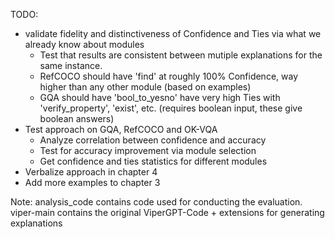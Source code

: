 TODO:
- validate fidelity and distinctiveness of Confidence and Ties via what we already know about modules
  - Test that results are consistent between mutiple explanations for the same instance.
  - RefCOCO should have 'find' at roughly 100% Confidence, way higher than any other module (based on examples)
  - GQA should have 'bool_to_yesno' have very high Ties with 'verify_property', 'exist', etc. (requires boolean input, these give boolean answers)
- Test approach on GQA, RefCOCO and OK-VQA
  - Analyze correlation between confidence and accuracy 
  - Test for accuracy improvement via module selection
  - Get confidence and ties statistics for different modules
- Verbalize approach in chapter 4
- Add more examples to chapter 3 

Note:
analysis_code contains code used for conducting the evaluation.
viper-main contains the original ViperGPT-Code + extensions for generating explanations
